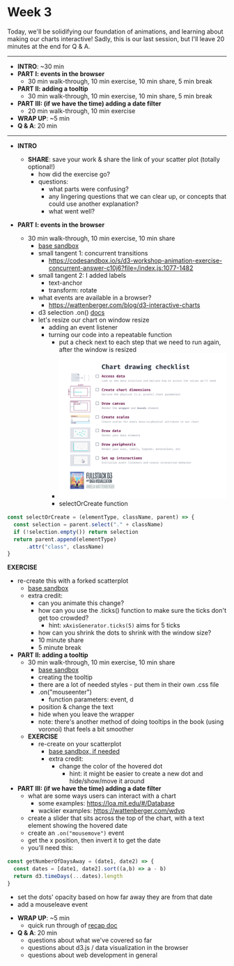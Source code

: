 # Week 3

Today, we'll be solidifying our foundation of animations, and learning about making our charts interactive! Sadly, this is our last session, but I'll leave 20 minutes at the end for Q & A.

---

- **INTRO**: ~30 min
- **PART I: events in the browser**
  - 30 min walk-through, 10 min exercise, 10 min share, 5 min break
- **PART II: adding a tooltip**
  - 30 min walk-through, 10 min exercise, 10 min share, 5 min break
- **PART III: (if we have the time) adding a date filter**
  - 20 min walk-through, 10 min exercise
- **WRAP UP**: ~5 min
- **Q & A**: 20 min

---

- **INTRO**
  - **SHARE**: save your work & share the link of your scatter plot (totally optional!)
    - how did the exercise go?
    - questions:
      - what parts were confusing?
      - any lingering questions that we can clear up, or concepts that could use another explanation?
      - what went well?

- **PART I: events in the browser**
  - 30 min walk-through, 10 min exercise, 10 min share
    - [base sandbox](https://codesandbox.io/s/d3-workshop-scatterplot-qqvdx)
    - small tangent 1: concurrent transitions
      - https://codesandbox.io/s/d3-workshop-animation-exercise-concurrent-answer-c10j6?file=/index.js:1077-1482
    - small tangent 2: I added labels
      - text-anchor
      - transform: rotate
    - what events are available in a browser?
      - https://wattenberger.com/blog/d3-interactive-charts
    - d3 selection .on() [docs](https://github.com/d3/d3-selection/#selection_on)
    - let's resize our chart on window resize
      - adding an event listener
      - turning our code into a repeatable function
        - put a check next to each step that we need to run again, after the window is resized
        - ![](../images/chart-checklist.png)
        - selectOrCreate function
        
```js
const selectOrCreate = (elementType, className, parent) => {
  const selection = parent.select("." + className)
  if (!selection.empty()) return selection
  return parent.append(elementType)
      .attr("class", className)
}
```

**EXERCISE**
- re-create this with a forked scatterplot
  - [base sandbox](https://codesandbox.io/s/d3-workshop-scatterplot-qqvdx)
  - extra credit:
    - can you animate this change?
    - how can you use the .ticks() function to make sure the ticks don't get too crowded?
      - hint: `xAxisGenerator.ticks(5)` aims for 5 ticks
    - how can you shrink the dots to shrink with the window size?
    - 10 minute share
    - 5 minute break
- **PART II: adding a tooltip**
  - 30 min walk-through, 10 min exercise, 10 min share
    - [base sandbox](https://codesandbox.io/s/d3-workshop-scatterplot-qqvdx)
    - creating the tooltip
    - there are a lot of needed styles - put them in their own .css file
    - .on("mouseenter")
      - function parameters: event, d
    - position & change the text
    - hide when you leave the wrapper
    - note: there's another method of doing tooltips in the book (using voronoi) that feels a bit smoother
  - **EXERCISE**
    - re-create on your scatterplot
      - [base sandbox, if needed](https://codesandbox.io/s/d3-workshop-scatterplot-qqvdx)
      - extra credit:
        - change the color of the hovered dot
          - hint: it might be easier to create a new dot and hide/show/move it around
- **PART III: (if we have the time) adding a date filter**
  - what are some ways users can interact with a chart
    - some examples: https://loa.mit.edu/#/Database
    - wackier examples: https://wattenberger.com/wdvp
  - create a slider that sits across the top of the chart, with a text element showing the hovered date
  - create an `.on("mousemove")` event
  - get the x position, then invert it to get the date
  - you'll need this:
```js
const getNumberOfDaysAway = (date1, date2) => {
  const dates = [date1, date2].sort((a,b) => a - b)
  return d3.timeDays(...dates).length
}
```
  - set the dots' opacity based on how far away they are from that date
  - add a mouseleave event

<!-- - **PART II: changing the metric**
  - 30 min walk-through, 10 min exercise, 10 min share
    - let's add dropdown to select which metrics we're looking at
    - populating our selects
    - generalizing our accessor functions
    - turning our chart code into a repeatable "update" function
    - transition our axes -->

- **WRAP UP**: ~5 min
  - quick run through of [recap doc](./../recap.md)
- **Q & A**: 20 min
  - questions about what we've covered so far
  - questions about d3.js / data visualization in the browser
  - questions about web development in general
